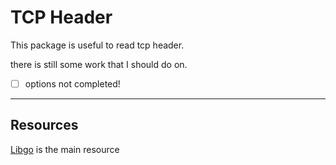 # TCP Header

This package is useful to read tcp header.

there is still some work that I should do on.

- [ ] options not completed!


---
## Resources
[Libgo](https://github.com/GeniusesGroup/libgo) is the main resource